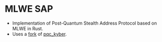 # MLWE SAP
* Implementation of Post-Quantum Stealth Address Protocol based on MLWE in Rust. 
* Uses a [fork](https://github.com/0x3327/kyber) of [pqc_kyber](https://github.com/Argyle-Software/kyber).